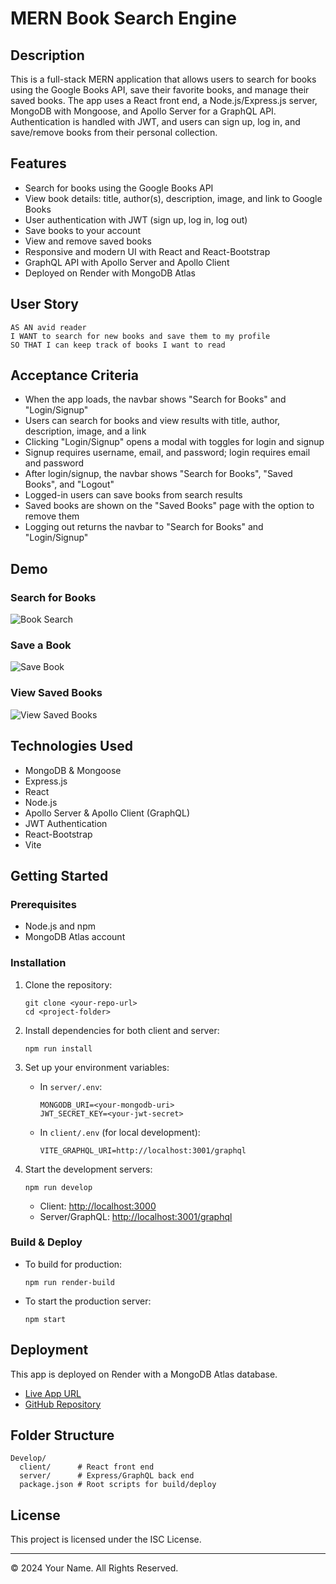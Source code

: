 # MERN Book Search Engine

## Description

This is a full-stack MERN application that allows users to search for books using the Google Books API, save their favorite books, and manage their saved books. The app uses a React front end, a Node.js/Express.js server, MongoDB with Mongoose, and Apollo Server for a GraphQL API. Authentication is handled with JWT, and users can sign up, log in, and save/remove books from their personal collection.

## Features

- Search for books using the Google Books API
- View book details: title, author(s), description, image, and link to Google Books
- User authentication with JWT (sign up, log in, log out)
- Save books to your account
- View and remove saved books
- Responsive and modern UI with React and React-Bootstrap
- GraphQL API with Apollo Server and Apollo Client
- Deployed on Render with MongoDB Atlas

## User Story

```
AS AN avid reader
I WANT to search for new books and save them to my profile
SO THAT I can keep track of books I want to read
```

## Acceptance Criteria

- When the app loads, the navbar shows "Search for Books" and "Login/Signup"
- Users can search for books and view results with title, author, description, image, and a link
- Clicking "Login/Signup" opens a modal with toggles for login and signup
- Signup requires username, email, and password; login requires email and password
- After login/signup, the navbar shows "Search for Books", "Saved Books", and "Logout"
- Logged-in users can save books from search results
- Saved books are shown on the "Saved Books" page with the option to remove them
- Logging out returns the navbar to "Search for Books" and "Login/Signup"

## Demo

### Search for Books

![Book Search](https://github.com/user-attachments/assets/326362a3-7f98-4837-9874-e28efe8fb905)


### Save a Book

![Save Book](https://github.com/user-attachments/assets/89e71123-7232-4853-a63d-fb87feb805f3)


### View Saved Books

![View Saved Books](https://github.com/user-attachments/assets/834cfb14-fac5-4dbf-af16-be6040d0109c)


## Technologies Used

- MongoDB & Mongoose
- Express.js
- React
- Node.js
- Apollo Server & Apollo Client (GraphQL)
- JWT Authentication
- React-Bootstrap
- Vite

## Getting Started

### Prerequisites

- Node.js and npm
- MongoDB Atlas account

### Installation

1. Clone the repository:
   ```
   git clone <your-repo-url>
   cd <project-folder>
   ```

2. Install dependencies for both client and server:
   ```
   npm run install
   ```

3. Set up your environment variables:

   - In `server/.env`:
     ```
     MONGODB_URI=<your-mongodb-uri>
     JWT_SECRET_KEY=<your-jwt-secret>
     ```

   - In `client/.env` (for local development):
     ```
     VITE_GRAPHQL_URI=http://localhost:3001/graphql
     ```

4. Start the development servers:
   ```
   npm run develop
   ```

   - Client: [http://localhost:3000](http://localhost:3000)
   - Server/GraphQL: [http://localhost:3001/graphql](http://localhost:3001/graphql)

### Build & Deploy

- To build for production:
  ```
  npm run render-build
  ```
- To start the production server:
  ```
  npm start
  ```

## Deployment

This app is deployed on Render with a MongoDB Atlas database.

- [Live App URL](https://dashboard.render.com/web/srv-d1358dbe5dus73eejep0/deploys/dep-d136636mcj7s7380oa0g)
- [GitHub Repository](https://github.com/AdrewReyes/Book-Search/tree/main)

## Folder Structure

```
Develop/
  client/      # React front end
  server/      # Express/GraphQL back end
  package.json # Root scripts for build/deploy
```

## License

This project is licensed under the ISC License.

---

© 2024 Your Name. All Rights Reserved.
